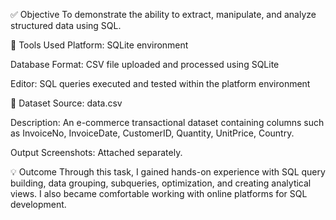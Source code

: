 ✅ Objective
To demonstrate the ability to extract, manipulate, and analyze structured data using SQL.

🧰 Tools Used
Platform: SQLite environment

Database Format: CSV file uploaded and processed using SQLite

Editor: SQL queries executed and tested within the platform environment

📂 Dataset
Source: data.csv

Description: An e-commerce transactional dataset containing columns such as InvoiceNo, InvoiceDate, CustomerID, Quantity, UnitPrice, Country.

Output Screenshots: Attached separately.

💡 Outcome
Through this task, I gained hands-on experience with SQL query building, data grouping, subqueries, optimization, and creating analytical views. I also became comfortable working with online platforms for SQL development.

